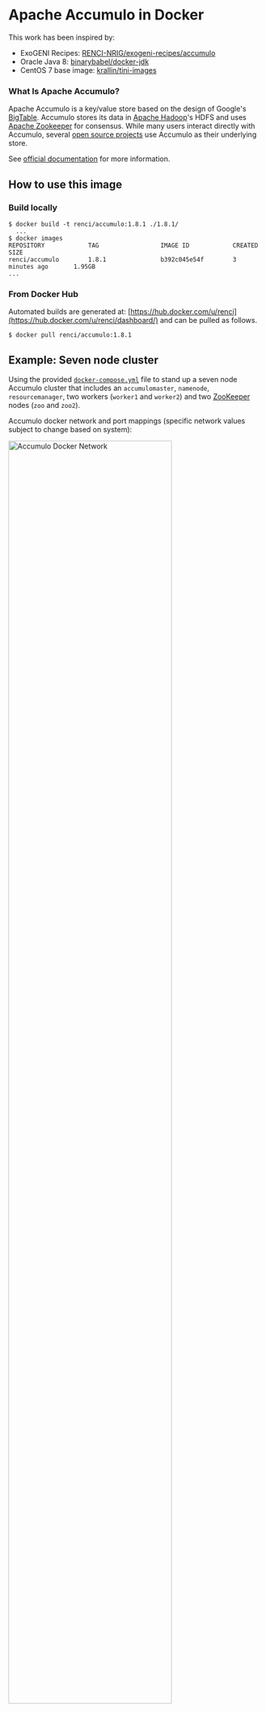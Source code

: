 # Apache Accumulo in Docker

This work has been inspired by:

- ExoGENI Recipes: [RENCI-NRIG/exogeni-recipes/accumulo](https://github.com/RENCI-NRIG/exogeni-recipes/blob/master/accumulo/accumulo_exogeni_postboot.sh)
- Oracle Java 8: [binarybabel/docker-jdk](https://github.com/binarybabel/docker-jdk/blob/master/src/centos.Dockerfile)
- CentOS 7 base image: [krallin/tini-images](https://github.com/krallin/tini-images)


### What Is Apache Accumulo?

Apache Accumulo is a key/value store based on the design of Google's [BigTable](https://research.google.com/archive/bigtable.html). Accumulo stores its data in [Apache Hadoop](https://hadoop.apache.org/)'s HDFS and uses [Apache Zookeeper](https://zookeeper.apache.org/) for consensus. While many users interact directly with Accumulo, several [open source projects](https://accumulo.apache.org/related-projects) use Accumulo as their underlying store.

See [official documentation](http://accumulo.apache.org) for more information.

## How to use this image

### Build locally


```
$ docker build -t renci/accumulo:1.8.1 ./1.8.1/
  ...
$ docker images
REPOSITORY            TAG                 IMAGE ID            CREATED             SIZE
renci/accumulo        1.8.1               b392c045e54f        3 minutes ago       1.95GB
...
```

### From Docker Hub

Automated builds are generated at: [https://hub.docker.com/u/renci](https://hub.docker.com/u/renci/dashboard/) and can be pulled as follows.

```
$ docker pull renci/accumulo:1.8.1
```

## Example: Seven node cluster

Using the provided [`docker-compose.yml`](docker-compose.yml) file to stand up a seven node Accumulo cluster that includes an `accumulomaster`, `namenode`, `resourcemanager`, two workers (`worker1` and `worker2`) and two [ZooKeeper](https://hub.docker.com/r/renci/zookeeper/) nodes (`zoo` and `zoo2`).

Accumulo docker network and port mappings (specific network values subject to change based on system):

<img width="80%" alt="Accumulo Docker Network" src="https://user-images.githubusercontent.com/5332509/36406332-0b9dcda2-15c4-11e8-9c9c-485f98fa6ac3.png">

The nodes will use the definitions found in the [site-files](site-files) directory to configure the cluster. These files can be modified as needed to configure your cluster as needed at runtime.

A docker volume named `hadoop-public` is also created to allow the nodes to exchange SSH key information between themselves on startup.

```yaml
version: '3.1'

services:

  accumulomaster:
    image: renci/accumulo:1.8.1
    depends_on:
      - namenode
    container_name: accumulomaster
    volumes:
      - hadoop-public:/home/hadoop/public
      - ./site-files:/site-files
    restart: always
    hostname: accumulomaster
    networks:
      - accumulo
    ports:
      - '9995:9995'
    environment:
      ACCUMULO_MASTER: accumulomaster
      IS_ACCUMULO_MASTER: 'true'
      ACCUMULO_WORKERS: worker1 worker2
      IS_ACCUMULO_WORKER: 'false'
      IS_NODE_MANAGER: 'false'
      IS_NAME_NODE: 'false'
      IS_SECONDARY_NAME_NODE: 'false'
      IS_DATA_NODE: 'false'
      IS_RESOURCE_MANAGER: 'false'
      CLUSTER_NODES: namenode resourcemanager worker1 worker2 accumulomaster
      ZOOKEEPER_NODES: zoo1 zoo2

  namenode:
    image: renci/accumulo:1.8.1
    depends_on:
      - zoo1
    container_name: namenode
    volumes:
      - hadoop-public:/home/hadoop/public
      - ./site-files:/site-files
    restart: always
    hostname: namenode
    networks:
      - accumulo
    ports:
      - '50070:50070'
    environment:
      ACCUMULO_MASTER: accumulomaster
      IS_ACCUMULO_MASTER: 'false'
      ACCUMULO_WORKERS: worker1 worker2
      IS_ACCUMULO_WORKER: 'false'
      IS_NODE_MANAGER: 'false'
      IS_NAME_NODE: 'true'
      IS_SECONDARY_NAME_NODE: 'false'
      IS_DATA_NODE: 'false'
      IS_RESOURCE_MANAGER: 'false'
      CLUSTER_NODES: namenode resourcemanager worker1 worker2 accumulomaster
      ZOOKEEPER_NODES: zoo1 zoo2

  resourcemanager:
    image: renci/accumulo:1.8.1
    depends_on:
      - namenode
    container_name: resourcemanager
    volumes:
      - hadoop-public:/home/hadoop/public
      - ./site-files:/site-files
    restart: always
    hostname: resourcemanager
    networks:
      - accumulo
    ports:
      - '8088:8088'
    environment:
      ACCUMULO_MASTER: accumulomaster
      IS_ACCUMULO_MASTER: 'false'
      ACCUMULO_WORKERS: worker1 worker2
      IS_ACCUMULO_WORKER: 'false'
      IS_NODE_MANAGER: 'false'
      IS_NAME_NODE: 'false'
      IS_SECONDARY_NAME_NODE: 'false'
      IS_DATA_NODE: 'false'
      IS_RESOURCE_MANAGER: 'true'
      CLUSTER_NODES: namenode resourcemanager worker1 worker2 accumulomaster
      ZOOKEEPER_NODES: zoo1 zoo2

  worker1:
    image: renci/accumulo:1.8.1
    depends_on:
      - namenode
    container_name: worker1
    volumes:
      - hadoop-public:/home/hadoop/public
      - ./site-files:/site-files
    restart: always
    hostname: worker1
    networks:
      - accumulo
    ports:
      - '8042:8042'
      - '50075:50075'
    environment:
      ACCUMULO_MASTER: accumulomaster
      IS_ACCUMULO_MASTER: 'false'
      ACCUMULO_WORKERS: worker1 worker2
      IS_ACCUMULO_WORKER: 'true'
      IS_NODE_MANAGER: 'true'
      IS_NAME_NODE: 'false'
      IS_SECONDARY_NAME_NODE: 'false'
      IS_DATA_NODE: 'true'
      IS_RESOURCE_MANAGER: 'false'
      CLUSTER_NODES: namenode resourcemanager worker1 worker2 accumulomaster
      ZOOKEEPER_NODES: zoo1 zoo2

  worker2:
    image: renci/accumulo:1.8.1
    depends_on:
      - namenode
    container_name: worker2
    volumes:
      - hadoop-public:/home/hadoop/public
      - ./site-files:/site-files
    restart: always
    hostname: worker2
    networks:
      - accumulo
    ports:
      - '8043:8042'
      - '50076:50075'
    environment:
      ACCUMULO_MASTER: accumulomaster
      IS_ACCUMULO_MASTER: 'false'
      ACCUMULO_WORKERS: worker1 worker2
      IS_ACCUMULO_WORKER: 'true'
      IS_NODE_MANAGER: 'true'
      IS_NAME_NODE: 'false'
      IS_SECONDARY_NAME_NODE: 'false'
      IS_DATA_NODE: 'true'
      IS_RESOURCE_MANAGER: 'false'
      CLUSTER_NODES: namenode resourcemanager worker1 worker2 accumulomaster
      ZOOKEEPER_NODES: zoo1 zoo2

  zoo1:
    image: renci/zookeeper:3.4.11
    container_name: zoo1
    restart: always
    hostname: zoo1
    networks:
      - accumulo
    ports:
      - 2181:2181
    environment:
      ZOO_MY_ID: 1
      ZOO_SERVERS: server.1=0.0.0.0:2888:3888 server.2=zoo2:2888:3888

  zoo2:
    image: renci/zookeeper:3.4.11
    container_name: zoo2
    restart: always
    hostname: zoo2
    networks:
      - accumulo
    ports:
      - 2182:2181
    environment:
      ZOO_MY_ID: 2
      ZOO_SERVERS: server.1=zoo1:2888:3888 server.2=0.0.0.0:2888:3888

networks:
  accumulo:

volumes:
  hadoop-public:
```

### Start the cluster 

Using `docker-compose`

```
$ docker-compose up -d
```

After a few moments all containers will be running and should display in a `ps` call.

```
$ docker-compose ps
     Name                    Command               State                           Ports
-----------------------------------------------------------------------------------------------------------------
accumulomaster    /usr/local/bin/tini -- /do ...   Up      22/tcp, 0.0.0.0:9995->9995/tcp
namenode          /usr/local/bin/tini -- /do ...   Up      22/tcp, 0.0.0.0:50070->50070/tcp
resourcemanager   /usr/local/bin/tini -- /do ...   Up      22/tcp, 0.0.0.0:8042->8042/tcp, 0.0.0.0:8088->8088/tcp
worker1           /usr/local/bin/tini -- /do ...   Up      22/tcp, 0.0.0.0:50075->50075/tcp
worker2           /usr/local/bin/tini -- /do ...   Up      22/tcp, 0.0.0.0:50076->50075/tcp
zoo1              /usr/local/bin/tini -- /do ...   Up      0.0.0.0:2181->2181/tcp, 2888/tcp, 3888/tcp
zoo2              /usr/local/bin/tini -- /do ...   Up      0.0.0.0:2182->2181/tcp, 2888/tcp, 3888/tcp
```

Since the ports of the containers were mapped to the host the various web ui's can be observed using a local browser.

**accumulomaster container**: AccumuloMaster Web UI on port 9995

AccumuloMaster: [http://localhost:9995/](http://localhost:9995/)

<img width="50%" alt="AccumuloMaster" src="https://user-images.githubusercontent.com/5332509/36404389-513946c2-15b8-11e8-9289-3c13647a536a.png">


**namenode container**: NameNode Web UI on port 50070

NameNode: [http://localhost:50070/dfshealth.html#tab-datanode](http://localhost:50070/dfshealth.html#tab-datanode)

<img width="50%" alt="NameNode" src="https://user-images.githubusercontent.com/5332509/36404476-d9f6194a-15b8-11e8-8926-5814c17b9993.png">

**resource manager container**: ResourceManager Web UI on ports 8088

ResourceManager: [http://localhost:8088/cluster](http://localhost:8088/cluster)

<img width="50%" alt="ResourceManager" src="https://user-images.githubusercontent.com/5332509/36404403-769dbd80-15b8-11e8-953b-6f1719e57c25.png">

**worker1 and worker2 containers**: DataNode Web UI on ports 50075 and 50076, NodeManager on 8042 and 8043

DataNode (worker1): [http://localhost:50075/datanode.html](http://localhost:50075/datanode.html)

<img width="50%" alt="Worker1 DataManager" src="https://user-images.githubusercontent.com/5332509/36404500-041ed932-15b9-11e8-8994-b51991f8106b.png">

NodeManager (worker1): [http://localhost:8042/node](http://localhost:8042/node)

<img width="50%" alt="NodeManager" src="https://user-images.githubusercontent.com/5332509/36404443-ad358472-15b8-11e8-8865-a2f1abdeea36.png">

DataNode (worker2): [http://localhost:50076/datanode.html](http://localhost:50076/datanode.html)

<img width="50%" alt="Worker2 DataManager" src="https://user-images.githubusercontent.com/5332509/36404524-25c017ea-15b9-11e8-9901-40319cde3750.png">

### Stop the cluster

The cluster can be stopped by issuing a `stop` call.

```
$ docker-compose stop
Stopping worker2         ... done
Stopping accumulomaster  ... done
Stopping worker1         ... done
Stopping resourcemanager ... done
Stopping namenode        ... done
Stopping zoo1            ... done
Stopping zoo2            ... done
```

### Restart the cluster

So long as the container definitions have not been removed, the cluster can be restarted by using a `start` call.

```
$ docker-compose start
Starting zoo1            ... done
Starting zoo2            ... done
Starting namenode        ... done
Starting worker2         ... done
Starting worker1         ... done
Starting resourcemanager ... done
Starting accumulomaster  ... done
```

After a few moments all cluster activity should be back to normal.

### Remove the cluster

The entire cluster can be removed by first stopping it, and then removing the containers from the local machine.

```
$ docker-compose stop && docker-compose rm -f
Stopping worker1         ... done
Stopping resourcemanager ... done
Stopping accumulomaster  ... done
Stopping worker2         ... done
Stopping namenode        ... done
Stopping zoo1            ... done
Stopping zoo2            ... done
Going to remove worker1, resourcemanager, accumulomaster, worker2, namenode, zoo1, zoo2
Removing worker1         ... done
Removing resourcemanager ... done
Removing accumulomaster  ... done
Removing worker2         ... done
Removing namenode        ... done
Removing zoo1            ... done
Removing zoo2            ... done
```

## Example: Accumulo command line

**NOTE**: Assumes the cluster is running as configured in the previous example.

A script named [usertable-example.sh](usertable-example.sh) will create a sample `usertable` in Accumulo using 100 randomly generated user entries. Calls to the `accumulomaster` container are made using `docker exec`.

The user can also invoke the accumulo shell with the following command.

```
$ docker exec -ti accumulomaster runuser -l hadoop -c '${ACCUMULO_HOME}/bin/accumulo shell -u root -p secret'
```

Running usertable-example.sh:

```
$ ./usertable-example.sh
INFO: generate splits.txt
user2630
user6754
...
user1279
user2634
docker cp splits.txt accumulomaster:/tmp/splits.txt
INFO: ${ACCUMULO_HOME}/bin/accumulo shell -u root -p secret -e "deletetable -f usertable"
2018-02-19 15:35:10,017 [trace.DistributedTrace] INFO : SpanReceiver org.apache.accumulo.tracer.ZooTraceClient was loaded successfully.
2018-02-19 15:35:10,211 [shell.Shell] ERROR: org.apache.accumulo.core.client.TableNotFoundException: Table usertable does not exist
INFO: ${ACCUMULO_HOME}/bin/accumulo shell -u root -p secret -e "createtable usertable"
2018-02-19 15:35:13,920 [trace.DistributedTrace] INFO : SpanReceiver org.apache.accumulo.tracer.ZooTraceClient was loaded successfully.
INFO: ${ACCUMULO_HOME}/bin/accumulo shell -u root -p secret -e "addsplits -t usertable -sf /tmp/splits.txt"
2018-02-19 15:35:17,697 [trace.DistributedTrace] INFO : SpanReceiver org.apache.accumulo.tracer.ZooTraceClient was loaded successfully.
INFO: ${ACCUMULO_HOME}/bin/accumulo shell -u root -p secret -e "config -t usertable -s table.cache.block.enable=true"
2018-02-19 15:35:25,261 [trace.DistributedTrace] INFO : SpanReceiver org.apache.accumulo.tracer.ZooTraceClient was loaded successfully.
INFO: ${ACCUMULO_HOME}/bin/accumulo shell -u root -p secret -e tables
2018-02-19 15:35:28,434 [trace.DistributedTrace] INFO : SpanReceiver org.apache.accumulo.tracer.ZooTraceClient was loaded successfully.
accumulo.metadata
accumulo.replication
accumulo.root
trace
usertable
```

AccumuloMaster: [http://localhost:9995/master](http://localhost:9995/master)

<img width="50%" alt="AccumuloMaster usertable example" src="https://user-images.githubusercontent.com/5332509/36385949-336428fc-1562-11e8-96dd-6deedd76e2ab.png">

### References

1. ExoGENI Accumulo: [https://github.com/RENCI-NRIG/exogeni-recipes/blob/master/accumulo/accumulo_exogeni_postboot.sh](https://github.com/RENCI-NRIG/exogeni-recipes/blob/master/accumulo/accumulo_exogeni_postboot.sh)
2. Accumulo Docs: [https://accumulo.apache.org/1.8/accumulo_user_manual.html](https://accumulo.apache.org/1.8/accumulo_user_manual.html)
3. Hadoop Docs: 
	- Common: [hadoop-common/core-default.xml](http://hadoop.apache.org/docs/r2.9.0/hadoop-project-dist/hadoop-common/core-default.xml)
	- HDFS: [hadoop-hdfs/hdfs-default.xml](http://hadoop.apache.org/docs/r2.9.0/hadoop-project-dist/hadoop-hdfs/hdfs-default.xml)
	- MapReduce: [hadoop-mapreduce-client-core/mapred-default.xml](http://hadoop.apache.org/docs/r2.9.0/hadoop-mapreduce-client/hadoop-mapreduce-client-core/mapred-default.xml)
	- Yarn: [hadoop-yarn-common/yarn-default.xml](http://hadoop.apache.org/docs/r2.9.0/hadoop-yarn/hadoop-yarn-common/yarn-default.xml)
	- Deprecated Properties: [hadoop-common/DeprecatedProperties.html](http://hadoop.apache.org/docs/r2.9.0/hadoop-project-dist/hadoop-common/DeprecatedProperties.html)
4. ZooKeeper Docs: [https://zookeeper.apache.org/doc/r3.4.11/zookeeperAdmin.html](https://zookeeper.apache.org/doc/r3.4.11/zookeeperAdmin.html)


